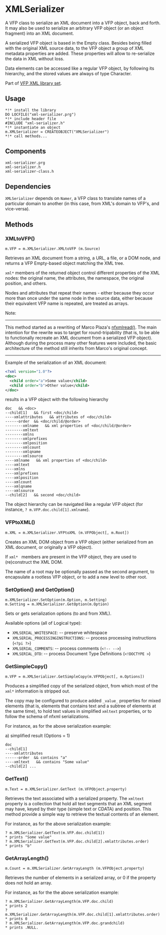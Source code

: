 # XMLSerializer
A VFP class to serialize an XML document into a VFP object, back and forth. It may also be used to serialize an arbitrary VFP object (or an object fragment) into an XML document.

A serialized VFP object is based in the Empty class. Besides being filled with the original XML source data, to the VFP object a group of XML metadata properties are added. These properties will allow to re-serialize the data in XML without loss.

Data elements can be accessed like a regular VFP object, by following its hierarchy, and the stored values are always of type Character.

Part of [VFP XML library set](README.md "VFP XML library set").

## Usage
```foxpro
*!* install the library
DO LOCFILE("xml-serializer.prg")
*!* include header file
#INCLUDE "xml-serializer.h"
*!* instantiate an object
m.XMLSerializer = CREATEOBJECT("XMLSerializer")
*!* call methods...
```

## Components
```
xml-serializer.prg
xml-serializer.h
xml-serializer-class.h
```

## Dependencies
`XMLSerializer` depends on `Namer`, a VFP class to translate names of a particular domain to another (in this case, from XML's domain to VFP's, and vice-versa).

## Methods

### XMLtoVFP()
```foxpro
m.VFP = m.XMLSerializer.XMLtoVFP (m.Source)
```
Retrieves an XML document from a string, a URL, a file, or a DOM node, and returns a VFP Empty-based object matching the XML tree.

`xml*` members of the returned object control different properties of the XML nodes: the original name, the attributes, the namespace, the original position, and others.

Nodes and attributes that repeat their names - either because they occur more than once under the same node in the source data, either because their equivalent VFP name is repeated, are treated  as arrays.

Note:

------------
This method started as a rewriting of Marco Plaza's [nfxmlread()](https://github.com/VFPX/nfXML "nfxmlread()"). The main intention for the rewrite was to target for round-tripability (that is, to be able to functionally recreate an XML document from a serialized VFP object). Although during the process many other features were included, the basic architecture of the method still inherits from Marco's original concept.

------------

Example of the serialization of an XML document:
```xml
<?xml version="1.0"?>
<doc>
  <child order="a">Some value</child>
  <child order="b">Other value</child>
</doc>
```
results in a VFP object with the following hierarchy
```
doc   && <doc>
--child[1]   && first <doc/child>
----xmlattributes   && attributes of <doc/child>
------order  && <doc/child/@order>
--------xmlname   && xml properties of <doc/child/@order>
--------xmltext
--------xmlns
--------xmlprefixes
--------xmlposition
--------xmlcount
--------xmlqname
--------xmlsource
----xmlname   && xml properties of <doc/child>
----xmltext
----xmlns
----xmlprefixes
----xmlposition
----xmlcount
----xmlqname
----xmlsource
--child[2]   && second <doc/child>
```
The object hierarchy can be navigated like a regular VFP object (for instance, `? m.VFP.doc.child[1].xmlname`).

### VFPtoXML()
```foxpro
m.XML = m.XMLSerializer.VFPtoXML (m.VFPObject[, m.Root])
```
Creates an XML DOM object from a VFP object (either serialized from an XML document, or originally a VFP object).

If `xml* ` members are present in the VFP object, they are used to (re)construct the XML DOM.

The name of a root may be optionally passed as the second argument, to encapsulate a rootless VFP object, or to add a new level to other root.

### SetOption() and GetOption()
```foxpro
m.XMLSerializer.SetOption(m.Option, m.Setting)
m.Setting = m.XMLSerializer.GetOption(m.Option)
```
Sets or gets serialization options (to and from XML).

Available options (all of Logical type):
- `XMLSERIAL_WHITESPACE`:
-- preserve whitespace
- `XMLSERIAL_PROCESSINGINSTRUCTIONS`:
-- process processing instructions (`<?pi ?>`)
- `XMLSERIAL_COMMENTS`:
-- process comments (`<!-- -->`)
- `XMLSERIAL_DTD`:
-- process Document Type Definitions (`<!DOCTYPE >`) 

### GetSimpleCopy()
```foxpro
m.VFP = m.XMLSerializer.GetSimpleCopy(m.VFPObject[, m.Options])
```

Produces a simplified copy of the serialized object, from which most of the `xml*` information is stripped out.

The copy may be configured to produce added `_value_` properties for mixed elements (that is, elements that contains text and a subtree of elements at the same time), to hold text values in simplified `xmltext` properties, or to follow the schema of nfxml serializations.

For instance, as for the above serialization example:

a) simplified result (Options = 1)
```
doc
--child[1]
----xmlattributes
------order  && contains "a"
----xmltext   && contains "Some value"
--child[2] ...
```

### GetText()
```foxpro
m.Text = m.XMLSerializer.GetText (m.VFPObject.property)
```
Retrieves the text associated with a serialized property. The `xmltext` property is a collection that hold all text segments that an XML segment may have, keyed by their type (simple text or CDATA) and position. This method provide a simple way to retrieve the textual contents of an element.

For instance, as for the above serialization example:

```foxpro
? m.XMLSerializer.GetText(m.VFP.doc.child[1])
* prints "Some value"
? m.XMLSerializer.GetText(m.VFP.doc.child[2].xmlattributes.order)
* prints "b"
```

### GetArrayLength()
```foxpro
m.Count = m.XMLSerializer.GetArrayLength (m.VFPObject.property)
```
Retrieves the number of elements in a serialized array, or 0 if the property does not hold an array.

For instance, as for the the above serialization example:
```foxpro
? m.XMLSerializer.GetArrayLength(m.VFP.doc.child)
* prints 2
? m.XMLSerializer.GetArrayLength(m.VFP.doc.child[1].xmlattributes.order)
* prints 0
? m.XMLSerializer.GetArrayLength(m.VFP.doc.grandchild)
* prints .NULL.
```